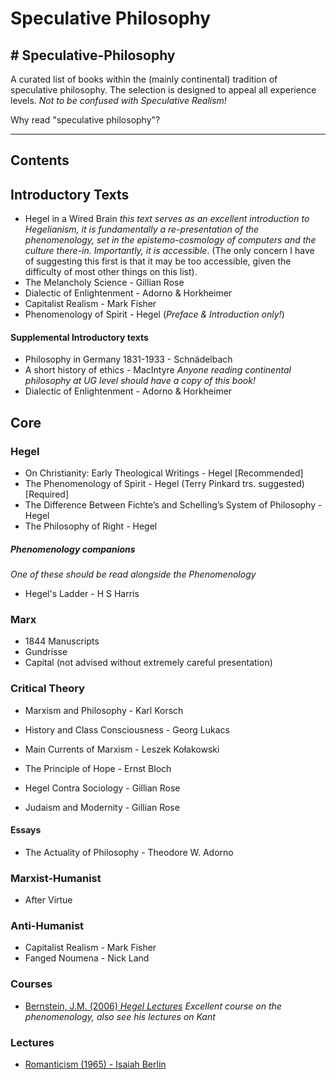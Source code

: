 # Speculative Philosophy


## # Speculative-Philosophy
A curated list of books within the (mainly continental) tradition of speculative philosophy. The selection is designed to appeal all experience levels. _Not to be confused with Speculative Realism!_

Why read "speculative philosophy"? 
<!--
Why suggest a Speculative Philosophy reading list specifically aimed at a Comp-Sci readership? The reason has a lot to do with game theory (GT). [sketch] GT concerns, ... , ending in a contingency view for GT orientations. Then I think I would suggest further reading as something like Girardi, or something on Linear Logic. The point is to (in reverse order) (3) supplant the game-theoretic assumptions that it assumes from classical economics, (2) build a contingency view of subjectivity to replace (what is at its heart) a kind of sober objectivism of GT, (1) present the history works of speculative philosophy where it will have the most meaningful impact. Right now speculative philosophy has the potential to impact AI development (particular on the question of alignment. As it stands, game theory presents the most dominant view. It is the belief of the author that this ought to be challenged.
-->
____
## Contents
## Introductory Texts
- Hegel in a Wired Brain
  _this text serves as an excellent introduction to Hegelianism, it is fundamentally a re-presentation of the phenomenology, set in the epistemo-cosmology of   computers and the culture there-in. Importantly, it is accessible_.
 (The only concern I have of suggesting this first is that it may be too accessible, given the difficulty of most other things on this list).
- The Melancholy Science - Gillian Rose
- Dialectic of Enlightenment - Adorno & Horkheimer
- Capitalist Realism - Mark Fisher
- Phenomenology of Spirit - Hegel (_Preface & Introduction only!_)

#### Supplemental Introductory texts
- Philosophy in Germany 1831-1933 - Schnädelbach
- A short history of ethics - MacIntyre
_Anyone reading continental philosophy at UG level should have a copy of this book!_
- Dialectic of Enlightenment - Adorno & Horkheimer 

## Core
### Hegel
 - On Christianity: Early Theological Writings - Hegel [Recommended]
 - The Phenomenology of Spirit - Hegel (Terry Pinkard trs. suggested) [Required]
 - The Difference Between Fichte’s and Schelling’s System of Philosophy - Hegel 
 - The Philosophy of Right - Hegel

##### Phenomenology companions
_One of these should be read alongside the Phenomenology_
 - Hegel's Ladder - H S Harris
 
### Marx
 - 1844 Manuscripts 
 - Gundrisse 
 - Capital (not advised without extremely careful presentation)

### Critical Theory
 - Marxism and Philosophy - Karl Korsch
 - History and Class Consciousness - Georg Lukacs
 - Main Currents of Marxism - Leszek Kołakowski
 - The Principle of Hope - Ernst Bloch

 - Hegel Contra Sociology - Gillian Rose 
 - Judaism and Modernity - Gillian Rose

#### Essays
 - The Actuality of Philosophy - Theodore W. Adorno

<!---
### Neo-Kantianism
 - Lotze, 
 - Weber,
 - Lask,
--->
 
 ### Marxist-Humanist
 - After Virtue

 ### Anti-Humanist
  - Capitalist Realism - Mark Fisher
  - Fanged Noumena - Nick Land

### Courses
- [Bernstein, J.M. (2006) _Hegel Lectures_](https://bernsteintapes.com/hegellist.html)
_Excellent course on the phenomenology, also see his lectures on Kant_


### Lectures 
- [Romanticism (1965) - Isaiah Berlin](https://youtube.com/playlist?list=PLhP9EhPApKE_9uxkmfSIt2JJK6oKbXmd-)
<!--
[sketch]:
Varoufakis, Y Modern and Post-Modern Challenges to Game Theory.
Launch point for an argument about the functional sufficiency in its model of human interaction. 
-->
<!---Readers need a way in to Hegel, there are many possible routes 
1. Marx is possibly the most accessible, 
2. Technology people it could be Hegel in a wired brain, 
3. For Reading Americans it could be Russel but probably fruitless, for 
4. Sociology possibility Kant or Neo-Kantians. 
5. People interested in Education could probably read Tubb's dialogue of the Neithammer letters, 
- it is a difficult question. When we design a course for UG we would usually use Marx since that seems the most accessible for young people, but this approach fails with anyone born before 1970's and certain people in general. Perhaps there is a need here to generalize the first chapter of HCS. In any case Hegel in a wired brain could be the best bet for now. --->
